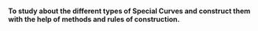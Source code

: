 #### To study about the different types of Special Curves and construct them with the help of methods and rules of construction.
